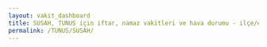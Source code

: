 ```yaml
---
layout: vakit_dashboard
title: SUSAH, TUNUS için iftar, namaz vakitleri ve hava durumu - ilçe/eyalet seç
permalink: /TUNUS/SUSAH/
---
```


<script type="text/javascript">
  var GLOBAL_COUNTRY = 'TUNUS';
  var GLOBAL_CITY = 'SUSAH';
  var GLOBAL_STATE = '';
  var lat = 72;
  var lon = 21;
</script>

